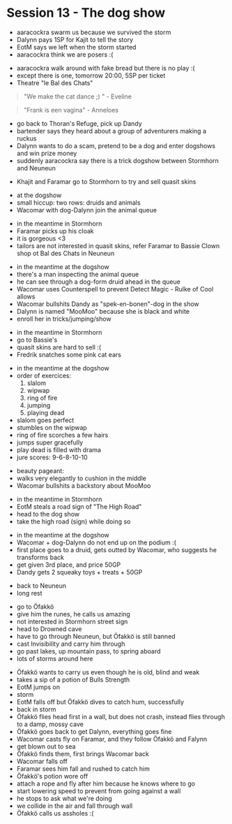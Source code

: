 # Session 13 - The dog show

- aaracockra swarm us because we survived the storm
- Dalynn pays 1SP for Kajit to tell the story
- EotM says we left when the storm started
- aaracockra think we are posers :(

+ aaracockra walk around with fake bread but there is no play :(
+ except there is one, tomorrow 20:00, 5SP per ticket
+ Theatre "le Bal des Chats"

> "We make the cat dance ;) " - Eveline

> "Frank is een vagina" - Anneloes

+ go back to Thoran's Refuge, pick up Dandy
+ bartender says they heard about a group of adventurers making a ruckus
+ Dalynn wants to do a scam, pretend to be a dog and enter dogshows and win prize money
+ suddenly aaracockra say there is a trick dogshow between Stormhorn and Neuneun

- Khajit and Faramar go to Stormhorn to try and sell quasit skins

+ at the dogshow
+ small hiccup: two rows: druids and animals
+ Wacomar with dog-Dalynn join the animal queue

- in the meantime in Stormhorn
- Faramar picks up his cloak
- it is gorgeous <3
- tailors are not interested in quasit skins, refer Faramar to Bassie Clown shop ot Bal des Chats in Neuneun

+ in the meantime at the dogshow
+ there's a man inspecting the animal queue
+ he can see through a dog-form druid ahead in the queue
+ Wacomar uses Counterspell to prevent Detect Magic - Rulke of Cool allows
+ Wacomar bullshits Dandy as "spek-en-bonen"-dog in the show
+ Dalynn is named "MooMoo" because she is black and white
+ enroll her in tricks/jumping/show

- in the meantime in Stormhorn
- go to Bassie's
- quasit skins are hard to sell :(
- Fredrik snatches some pink cat ears

+ in the meantime at the dogshow
+ order of exercices:
    1. slalom
    2. wipwap
    3. ring of fire
    4. jumping
    5. playing dead
+ slalom goes perfect
+ stumbles on the wipwap
+ ring of fire scorches a few hairs
+ jumps super gracefully
+ play dead is filled with drama
+ jure scores: 9-6-8-10-10

- beauty pageant:
- walks very elegantly to cushion in the middle
- Wacomar bullshits a backstory about MooMoo

+ in the meantime in Stormhorn
+ EotM steals a road sign of "The High Road"
+ head to the dog show
+ take the high road (sign) while doing so

- in the meantime at the dogshow
- Wacomar + dog-Dalynn do not end up on the podium :(
- first place goes to a druid, gets outted by Wacomar, who suggests he transforms back
- get given 3rd place, and price 50GP
- Dandy gets 2 squeaky toys + treats + 50GP

+ back to Neuneun
+ long rest

- go to Öfakkö
- give him the runes, he calls us amazing
- not interested in Stormhorn street sign
- head to Drowned cave
- have to go through Neuneun, but Öfakkö is still banned
- cast Invisibility and carry him through
- go past lakes, up mountain pass, to spring aboard
- lots of storms around here

+ Öfakkö wants to carry us even though he is old, blind and weak
+ takes a sip of a potion of Bulls Strength
+ EotM jumps on
+ storm
+ EotM falls off but Öfakkö dives to catch hum, successfully
+ back in storm
+ Öfakkö flies head first in a wall, but does not crash, instead flies through to a damp, mossy cave
+ Öfakkö goes back to get Dalynn, everything goes fine
+ Wacomar casts fly on Faramar, and they follow Öfakkö and Falynn
+ get blown out to sea
+ Öfakkö finds them, first brings Wacomar back
+ Wacomar falls off
+ Faramar sees him fall and rushed to catch him
+ Öfakkö's potion wore off
+ attach a rope and fly after him because he knows where to go
+ start lowering speed to prevent from going against a wall
+ he stops to ask what we're doing
+ we collide in the air and fall through wall
+ Öfakkö calls us assholes :(
